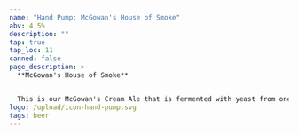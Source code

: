 ```yaml
---
name: "Hand Pump: McGowan's House of Smoke"
abv: 4.5%
description: ""
tap: true
tap_loc: 11
canned: false
page_description: >-
  **McGowan's House of Smoke**


  This is our McGowan's Cream Ale that is fermented with yeast from one of our smoke beers. The result is our classic cream ale with hint of smokiness!
logo: /upload/icon-hand-pump.svg
tags: beer
---
```

